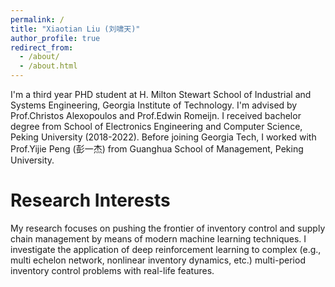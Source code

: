 ```yaml
---
permalink: /
title: "Xiaotian Liu (刘啸天)"
author_profile: true
redirect_from: 
  - /about/
  - /about.html
---
```


I'm a third year PHD student at H. Milton Stewart School of Industrial and Systems Engineering, Georgia Institute of Technology. I'm advised by Prof.Christos Alexopoulos and Prof.Edwin Romeijn. I received bachelor degree from School of Electronics Engineering and Computer Science, Peking University (2018-2022). Before joining Georgia Tech, I worked with Prof.Yijie Peng (彭一杰) from Guanghua School of Management, Peking University.

Research Interests
======
My research focuses on pushing the frontier of inventory control and supply chain management by means of modern machine learning techniques. I investigate the application of deep reinforcement learning to complex (e.g., multi echelon network, nonlinear inventory dynamics, etc.) multi-period inventory control problems with real-life features.
